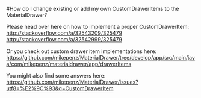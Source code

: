 #How do I change existing or add my own CustomDrawerItems to the MaterialDrawer?

Please head over here on how to implement a proper CustomDrawerItem:
http://stackoverflow.com/a/32543209/325479
http://stackoverflow.com/a/32542999/325479

Or you check out custom drawer item implementations here:
https://github.com/mikepenz/MaterialDrawer/tree/develop/app/src/main/java/com/mikepenz/materialdrawer/app/drawerItems

You might also find some answers here:
https://github.com/mikepenz/MaterialDrawer/issues?utf8=%E2%9C%93&q=CustomDrawerItem
